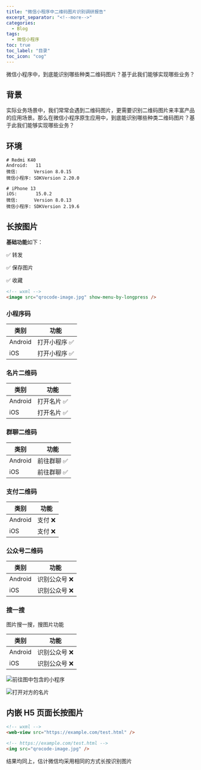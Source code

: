 ```yaml
---
title: "微信小程序中二维码图片识别调研报告"
excerpt_separator: "<!--more-->"
categories:
  - Blog
tags:
  - 微信小程序
toc: true
toc_label: "目录"
toc_icon: "cog"
---
```


微信小程序中，到底能识别哪些种类二维码图片？基于此我们能够实现哪些业务？

<!--more-->

## 背景

实际业务场景中，我们常常会遇到二维码图片，更需要识别二维码图片来丰富产品的应用场景。那么在微信小程序原生应用中，到底能识别哪些种类二维码图片？基于此我们能够实现哪些业务？

## 环境

```shell
# Redmi K40
Android:   11
微信:      Version 8.0.15
微信小程序: SDKVersion 2.20.0

# iPhone 13
iOS:       15.0.2
微信:      Version 8.0.13
微信小程序: SDKVersion 2.19.6
```

## 长按图片

**基础功能**如下：

✅ 转发

✅ 保存图片

✅ 收藏

```html
<!-- wxml -->
<image src="qrocode-image.jpg" show-menu-by-longpress />
```

### 小程序码

| 类别 | 功能 |
| --- | --- |
| Android | 打开小程序 ✅ |
| iOS | 打开小程序 ✅ |

### 名片二维码

| 类别 | 功能 |
| --- | --- |
| Android | 打开名片 ✅ |
| iOS | 打开名片 ✅ |

### 群聊二维码

| 类别 | 功能 |
| --- | --- |
| Android | 前往群聊 ✅ |
| iOS | 前往群聊 ✅ |

### 支付二维码

| 类别 | 功能 |
| --- | --- |
| Android | 支付 ❌ |
| iOS | 支付 ❌ |

### 公众号二维码

| 类别 | 功能 |
| --- | --- |
| Android | 识别公众号 ❌ |
| iOS | 识别公众号 ❌ |

### 搜一搜

图片搜一搜，搜图片功能

| 类别 | 功能 |
| --- | --- |
| Android | 识别公众号 ❌ |
| iOS | 识别公众号 ❌ |

![前往图中包含的小程序](https://i.loli.net/2021/10/18/9y1Fd75Lntpl38K.jpg)

![打开对方的名片](https://i.loli.net/2021/10/18/qSefTZgwb2hyatc.jpg)

## 内嵌 H5 页面长按图片

```html
<!-- wxml -->
<web-view src="https://example.com/test.html" />
```

```html
<!-- https://example.com/test.html -->
<img src="qrocode-image.jpg" />
```

结果均同上，估计微信均采用相同的方式长按识别图片
